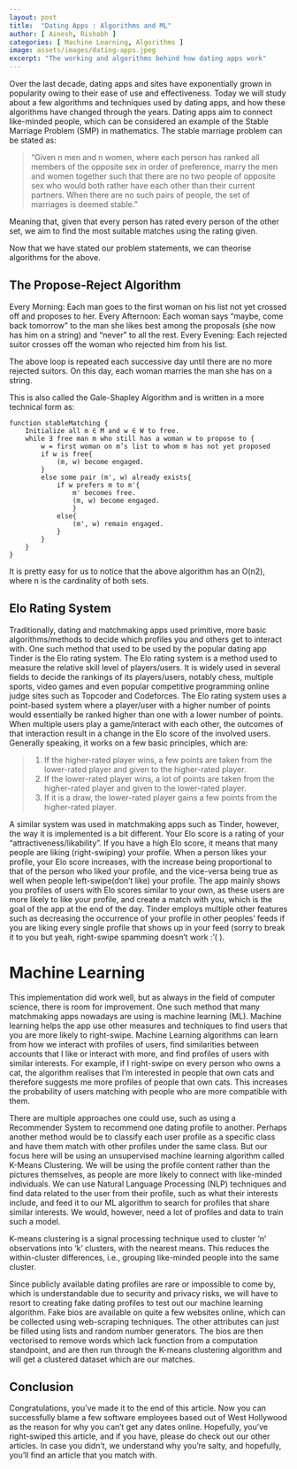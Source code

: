 ```yaml
---
layout: post
title:  "Dating Apps : Algorithms and ML"
author: [ Ainesh, Rishabh ]
categories: [ Machine Learning, Algorithms ]
image: assets/images/dating-apps.jpeg
excerpt: "The working and algorithms behind how dating apps work"
---
```


Over the last decade, dating apps and sites have exponentially grown in popularity owing to their ease of use and effectiveness. Today we will study about a few algorithms and techniques used by dating apps, and how these algorithms have changed through the years. Dating apps aim to connect like-minded people, which can be considered an example of the Stable Marriage Problem (SMP) in mathematics. The stable marriage problem can be stated as:

 > “Given n men and n women, where each person has ranked all members of the opposite sex in order of preference, marry the men and women together such that there are no two people of opposite sex who would both rather have each other than their current partners. When there are no such pairs of people, the set of marriages is deemed stable.”

Meaning that, given that every person has rated every person of the other set, we aim to find the most suitable matches using the rating given.

Now that we have stated our problem statements, we can theorise algorithms for the above.

## The Propose-Reject Algorithm

Every Morning: Each man goes to the first woman on his list not yet crossed off and proposes to her. 
Every Afternoon: Each woman says “maybe, come back tomorrow” to the man she likes best among the proposals (she now has him on a string) and “never” to all the rest. 
Every Evening: Each rejected suitor crosses off the woman who rejected him from his list. 

The above loop is repeated each successive day until there are no more rejected suitors. On this day, each woman marries the man she has on a string.

This is also called the Gale-Shapley Algorithm and is written in a more technical form as:

```
function stableMatching {
    Initialize all m ∈ M and w ∈ W to free.
    while ∃ free man m who still has a woman w to propose to {
        w = first woman on m’s list to whom m has not yet proposed
        if w is free{
            (m, w) become engaged.
        }
        else some pair (m', w) already exists{
            if w prefers m to m'{
                m' becomes free.
                (m, w) become engaged.
                }
            else{
                (m', w) remain engaged.
            }
        }
    }
}
```

It is pretty easy for us to notice that the above algorithm has an O(n2), where n is the cardinality of both sets.

## Elo Rating System

Traditionally, dating and matchmaking apps used primitive, more basic algorithms/methods to decide which profiles you and others get to interact with. One such method that used to be used by the popular dating app Tinder is the Elo rating system. The Elo rating system is a method used to measure the relative skill level of players/users. It is widely used in several fields to decide the rankings of its players/users, notably chess, multiple sports, video games and even popular competitive programming online judge sites such as Topcoder and Codeforces. The Elo rating system uses a point-based system where a player/user with a higher number of points would essentially be ranked higher than one with a lower number of points. When multiple users play a game/interact with each other, the outcomes of that interaction result in a change in the Elo score of the involved users. Generally speaking, it works on a few basic principles, which are:

> 1. If the higher-rated player wins, a few points are taken from the lower-rated player and given to the higher-rated player.
> 2. If the lower-rated player wins, a lot of points are taken from the higher-rated player and given to the lower-rated player.
> 3. If it is a draw, the lower-rated player gains a few points from the higher-rated player.

A similar system was used in matchmaking apps such as Tinder, however, the way it is implemented is a bit different. Your Elo score is a rating of your “attractiveness/likability”. If you have a high Elo score, it means that many people are liking (right-swiping) your profile. When a person likes your profile, your Elo score increases, with the increase being proportional to that of the person who liked your profile, and the vice-versa being true as well when people left-swipe(don’t like) your profile. The app mainly shows you profiles of users with Elo scores similar to your own, as these users are more likely to like your profile, and create a match with you, which is the goal of the app at the end of the day. Tinder employs multiple other features such as decreasing the occurrence of your profile in other peoples’ feeds if you are liking every single profile that shows up in your feed (sorry to break it to you but yeah, right-swipe spamming doesn’t work :’( ).

# Machine Learning

This implementation did work well, but as always in the field of computer science, there is room for improvement. One such method that many matchmaking apps nowadays are using is machine learning (ML). Machine learning helps the app use other measures and techniques to find users that you are more likely to right-swipe. Machine Learning algorithms can learn from how we interact with profiles of users, find similarities between accounts that I like or interact with more, and find profiles of users with similar interests. For example, if I right-swipe on every person who owns a cat, the algorithm realises that I’m interested in people that own cats and therefore suggests me more profiles of people that own cats. This increases the probability of users matching with people who are more compatible with them.

There are multiple approaches one could use, such as using a Recommender System to recommend one dating profile to another. Perhaps another method would be to classify each user profile as a specific class and have them match with other profiles under the same class. But our focus here will be using an unsupervised machine learning algorithm called K-Means Clustering. We will be using the profile content rather than the pictures themselves, as people are more likely to connect with like-minded individuals. We can use Natural Language Processing (NLP) techniques and find data related to the user from their profile, such as what their interests include, and feed it to our ML algorithm to search for profiles that share similar interests. We would, however, need a lot of profiles and data to train such a model.

K-means clustering is a signal processing technique used to cluster ‘n’ observations into ‘k’ clusters, with the nearest means. This reduces the within-cluster differences, i.e., grouping like-minded people into the same cluster.

Since publicly available dating profiles are rare or impossible to come by, which is understandable due to security and privacy risks, we will have to resort to creating fake dating profiles to test out our machine learning algorithm. Fake bios are available on quite a few websites online, which can be collected using web-scraping techniques. The other attributes can just be filled using lists and random number generators. The bios are then vectorised to remove words which lack function from a computation standpoint, and are then run through the K-means clustering algorithm and will get a clustered dataset which are our matches.

## Conclusion

Congratulations, you’ve made it to the end of this article. Now you can successfully blame a few software employees based out of West Hollywood as the reason for why you can’t get any dates online. Hopefully, you’ve right-swiped this article, and if you have, please do check out our other articles. In case you didn’t, we understand why you’re salty, and hopefully, you’ll find an article that you match with.